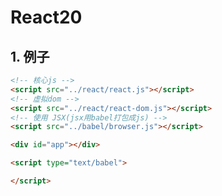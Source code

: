# React20
<ClientOnly>
  <Valine></Valine>
</ClientOnly>

## 1. 例子
```html
<!-- 核心js -->
<script src="../react/react.js"></script>
<!-- 虚拟dom -->
<script src="../react/react-dom.js"></script>
<!-- 使用 JSX(jsx用babel打包成js) -->
<script src="../babel/browser.js"></script>

<div id="app"></div>

<script type="text/babel">

</script>
```